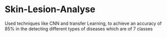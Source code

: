 # Skin-Lesion-Analyse
Used techniques like CNN and transfer Learning, to achieve an accuracy  of 85% in the detecting different types of diseases which are of 7 classes
